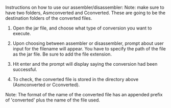 Instructions on how to use our assembler/disassembler:
Note: make sure to have two folders, Asmconverted and Cconverted. These are going to be the destination folders of the converted files.

1) Open the jar file, and choose what type of conversion you want to execute.

2) Upon choosing between assembler or disassembler, prompt about user input for the filename will appear. You have to specify the path of the file as the jar file. Be sure to add the file extension.

3) Hit enter and the prompt will display saying the conversion had been successful.

4) To check, the converted file is stored in the directory above (Asmconverted or Cconverted).

Note: The format of the name of the converted file has an appended prefix of 'converted' plus the name of the file used.
